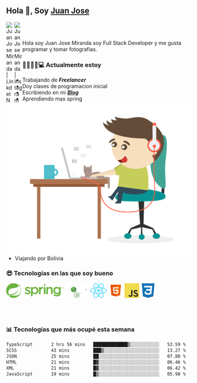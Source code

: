 ## Hola 👋, Soy [Juan Jose](http://juanjoses.me)

<a href="https://www.linkedin.com/in/juanjosemirandam/">
  <img align="left" alt="Juan Jose Miranda | LinkdeIN" width="22px" src="https://cdn.jsdelivr.net/npm/simple-icons@v3/icons/linkedin.svg" />
</a>

<a href="https://www.instagram.com/juan.jose.miranda/">
  <img align="left" alt="Juan Jose Miranda | Instagram" width="22px" src="https://cdn.jsdelivr.net/npm/simple-icons@v3/icons/instagram.svg" />
</a>

<br /> <br />

Hola soy Juan Jose Miranda soy Full Stack Developer y me gusta programar y tomar fotografias.

<img align="right" alt="GIF" src="./images/gif-juanjose.gif" width="500" max-height="320" />

### 👨‍💻🕵‍♀💻 Actualmente estoy

- Trabajando de ***Freelancer***
- Doy clases de programacion inicial
- Escribiendo en mi ***[Blog](http://juanjoses.me)***
- Aprendiendo mas spring
- Viajando por Bolivia 

### 😎 Tecnologías en las que soy bueno

<code><img alt="Spring" height="40px" src="./images/spring-icon.svg"/></code>
<code><img alt="NodeJS" height="40px" src="./images/nodejs-icon.svg" /></code>
<code><img alt="ReactJS" height="40px" src="./images/react-icon.svg" /></code>
<code><img alt="HTML5" height="40px" src="./images/html-icon.png" /></code>
<code><img alt="JavaScript" height="40px" src="./images/js-icon.png"  /></code>
<code><img alt="CSS3" height="40px" src="./images/css-icon.png" /></code>

<br/><br/>

### 📊 Tecnologías que más ocupé esta semana

<!--START_SECTION:waka-->

```text
TypeScript       2 hrs 56 mins   █████████████▒░░░░░░░░░░░   53.59 %
SCSS             43 mins         ███▒░░░░░░░░░░░░░░░░░░░░░   13.27 %
JSON             25 mins         ██░░░░░░░░░░░░░░░░░░░░░░░   07.80 %
HTML             21 mins         █▓░░░░░░░░░░░░░░░░░░░░░░░   06.46 %
XML              21 mins         █▓░░░░░░░░░░░░░░░░░░░░░░░   06.42 %
JavaScript       19 mins         █▒░░░░░░░░░░░░░░░░░░░░░░░   05.98 %
```

<!--END_SECTION:waka-->

<!-- ### 📌🤓 Últimos artículos en mi blog -->
